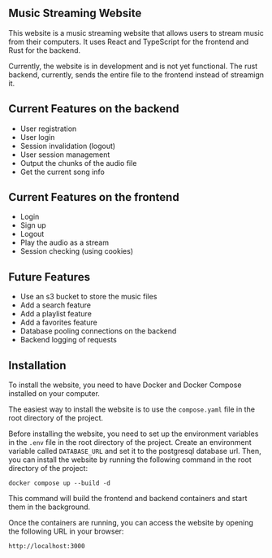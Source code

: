 ## Music Streaming Website
This website is a music streaming website that allows users to stream music from their computers. It uses React and TypeScript for the frontend and Rust for the backend.

Currently, the website is in development and is not yet functional.
The rust backend, currently, sends the entire file to the frontend instead of streamign it.

## Current Features on the backend
- User registration
- User login
- Session invalidation (logout)
- User session management
- Output the chunks of the audio file
- Get the current song info

## Current Features on the frontend
- Login
- Sign up
- Logout
- Play the audio as a stream
- Session checking (using cookies)

## Future Features
- Use an s3 bucket to store the music files
- Add a search feature
- Add a playlist feature
- Add a favorites feature
- Database pooling connections on the backend
- Backend logging of requests

## Installation
To install the website, you need to have Docker and Docker Compose installed on your computer.

The easiest way to install the website is to use the `compose.yaml` file in the root directory of the project.

Before installing the website, you need to set up the environment variables in the `.env` file in the root directory of the project.
Create an environment variable called `DATABASE_URL` and set it to the postgresql database url.
Then, you can install the website by running the following command in the root directory of the project:
```
docker compose up --build -d
```
This command will build the frontend and backend containers and start them in the background.

Once the containers are running, you can access the website by opening the following URL in your browser:
```
http://localhost:3000
```
